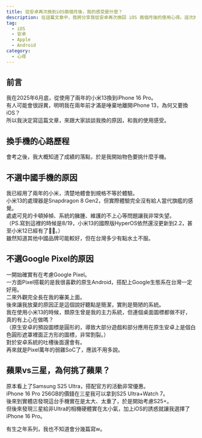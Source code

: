 ```yaml
---
title: 從安卓再次換到iOS兩個月後，我的感受是什麼？
description: 在這篇文章中，我將分享我從安卓再次換回 iOS 兩個月後的使用心得。這次的轉換是否值得？讓我們一起來探討！
tag:
  - iOS
  - 安卓
  - Apple
  - Android
category:
  - 心得
---
```


## 前言
我在2025年6月底，從使用了兩年的小米13換到iPhone 16 Pro。<br>
有人可能會很訝異，明明我在兩年前才滿是唾棄地離開iPhone 13，為何又要換iOS？<br>
所以我決定寫這篇文章，來跟大家談談我換的原因，和我的使用感受。

## 換手機的心路歷程
會考之後，我大概知道了成績的落點，於是我開始物色要挑什麼手機。

## 不選中國手機的原因
我已經用了兩年的小米，清楚地體會到規格不等於體驗。<br>
小米13的處理器是Snapdragon 8 Gen2，但實際體驗完全沒有給人當代旗艦的感覺。<br>
處處可見的卡頓掉幀、系統的臃腫、維護的不上心等問題讓我非常失望。<br>
（PS.寫到這裡的時候是8/19，小米13的國際版HyperOS依然還沒更新到2.2，甚至小米12已經有了🤡🤡。）<br>
雖然知道其他中國品牌可能較好，但在台灣多少有點水土不服。

## 不選Google Pixel的原因
一開始確實有在考慮Google Pixel。<br>
一方面Pixel搭載的是我很喜歡的原生Android，搭配上Google生態系在台灣一定好用。<br>
二來外觀完全長在我的審美上面。<br>
後來讓我放棄的原因正是這個說好聽點是簡潔，實則是簡陋的系統。<br>
我在使用小米13的時候，類原生曾是我的主力系統，但連個桌面圖標都做不好，真的有上心在做嗎？<br>
（原生安卓的預設圖標是圓形的，導致大部分遊戲和部分應用在原生安卓上是個白色圓形遮罩裡面正方形的圖標，非常割裂。）<br>
對於安卓系統的吐槽後面還會有。<br>
再來就是Pixel萬年的弱雞SoC了，應該不用多說。

## 蘋果vs三星，為何挑了蘋果？
原本看上了Samsung S25 Ultra，搭配官方的活動非常優惠。<br>
iPhone 16 Pro 256GB的價錢在三星我可以拿到S25 Ultra+Watch 7。<br>
後來到實體店發現這台手機實在是太大、太重了，於是開始考慮S25+。<br>
但後來發現三星給非Ultra的相機硬體實在太小氣，加上iOS的誘惑就讓我選擇了iPhone 16 Pro。<br>

有生之年系列，我也不知道會分幾篇寫w。
